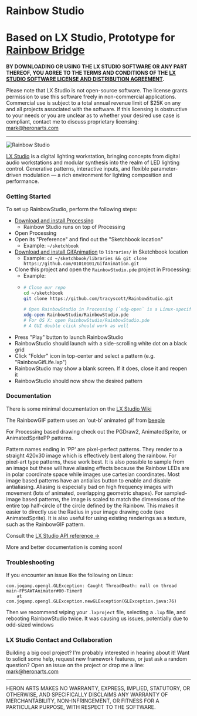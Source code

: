 Rainbow Studio
==
Based on LX Studio, Prototype for [Rainbow Bridge](http://giantrainbow.com/)
==

**BY DOWNLOADING OR USING THE LX STUDIO SOFTWARE OR ANY PART THEREOF, YOU AGREE TO THE TERMS AND CONDITIONS OF THE [LX STUDIO SOFTWARE LICENSE AND DISTRIBUTION AGREEMENT](http://lx.studio/license).**

Please note that LX Studio is not open-source software. The license grants permission to use this software freely in non-commercial applications. Commercial use is subject to a total annual revenue limit of $25K on any and all projects associated with the software. If this licensing is obstructive to your needs or you are unclear as to whether your desired use case is compliant, contact me to discuss proprietary licensing: mark@heronarts.com

---

![Rainbow Studio](https://raw.github.com/tracyscott/RainbowStudio/master/assets/rainbowstudio.jpg)

[LX Studio](http://lx.studio/) is a digital lighting workstation, bringing concepts from digital audio workstations and modular synthesis into the realm of LED lighting control. Generative patterns, interactive inputs, and flexible parameter-driven modulation — a rich environment for lighting composition and performance.

### Getting Started ###

To set up RainbowStudio, perform the following steps:

- [Download and install Processing](https://processing.org/download/)
    - Rainbow Studio runs on top of Processing
- Open Processing
- Open its "Preference" and find out the "Sketchbook location"
    - Example: `~/sketchbook`
- [Download and install GifAnimation](https://github.com/01010101/GifAnimation) to `libraries/` in Sketchbook location
    - Example: `cd ~/sketchbook/libraries && git clone https://github.com/01010101/GifAnimation.git`
- Clone this project and open the `RainbowStudio.pde` project in Processing:
    - Example:
    - ```bash
      # Clone our repo
      cd ~/sketchbook
      git clone https://github.com/tracyscott/RainbowStudio.git

      # Open RainbowStudio in Processing (`xdg-open` is a Linux-specific command)
      xdg-open RainbowStudio/RainbowStudio.pde
      # For OS X: open RainbowStudio/RainbowStudio.pde
      # A GUI double click should work as well
      ```
- Press "Play" button to launch RainbowStudio
- RainbowStudio should launch with a side-scrolling white dot on a black grid
- Click "Folder" icon in top-center and select a pattern (e.g. "RainbowGifLife.lxp")
- RainbowStudio may show a blank screen. If it does, close it and reopen it
- RainbowStudio should now show the desired pattern

### Documentation ###

There is some minimal documentation on the [LX Studio Wiki](https://github.com/heronarts/LXStudio/wiki)

The RainbowGIF pattern uses an 'out-b' animated gif from [beeple](https://vimeo.com/129881600)

For Processing based drawing check out the PGDraw2, AnimatedSprite, or AnimatedSpritePP patterns.

Pattern names ending in 'PP' are pixel-perfect patterns.  They render to a straight 420x30 image which is effectively bent along the rainbow.  For pixel-art type patterns, these work best.  It is also possible to sample from an image but these will have aliasing effects because the Rainbow LEDs are in polar coordinate space while images use cartesian coordinates.  Most image based patterns have an antialias button to enable and disable antialiasing.  Aliasing is especially bad on high frequency images with movement (lots of animated, overlapping geometric shapes).  For sampled-image based patterns, the image is scaled to match the dimensions of the entire top half-circle of the circle defined by the Rainbow.  This makes it easier to directly use the Radius in your image drawing code (see AnimatedSprite).  It is also useful for using existing renderings as a texture, such as the RainbowGIF pattern.

Consult the [LX Studio API reference &rarr;](http://lx.studio/api/)

More and better documentation is coming soon!

### Troubleshooting ###

If you encounter an issue like the following on Linux:

```
com.jogamp.opengl.GLException: Caught ThreadDeath: null on thread main-FPSAWTAnimator#00-Timer0
    at com.jogamp.opengl.GLException.newGLException(GLException.java:76)
```

Then we recommend wiping your `.lxproject` file, selecting a `.lxp` file, and rebooting RainbowStudio twice. It was causing us issues, potentially due to odd-sized windows

### LX Studio Contact and Collaboration ###

Building a big cool project? I'm probably interested in hearing about it! Want to solicit some help, request new framework features, or just ask a random question? Open an issue on the project or drop me a line: mark@heronarts.com

---

HERON ARTS MAKES NO WARRANTY, EXPRESS, IMPLIED, STATUTORY, OR OTHERWISE, AND SPECIFICALLY DISCLAIMS ANY WARRANTY OF MERCHANTABILITY, NON-INFRINGEMENT, OR FITNESS FOR A PARTICULAR PURPOSE, WITH RESPECT TO THE SOFTWARE.
